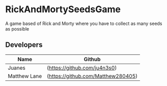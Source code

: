 # RickAndMortySeedsGame
A game based of Rick and Morty where you have to collect as many seeds as possible
## Developers

| Name | Github |
| --- | --- |
| Juanes  | (https://github.com/ju4n3s0) |
| Matthew Lane | (https://github.com/Matthew280405) |
